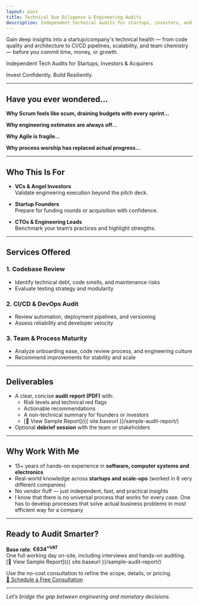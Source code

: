 ```yaml
---
layout: post
title: Technical Due Diligence & Engineering Audits
description: Independent technical audits for startups, investors, and acquirers — covering code, architecture, DevOps, and team maturity.
---
```


Gain deep insights into a startup/company's technical health — from code quality and architecture to CI/CD pipelines, scalability, and team chemistry — before you commit time, money, or growth.

Independent Tech Audits for Startups, Investors & Acquirers

Invest Confidently. Build Resiliently.

---

## Have you ever wondered...

**Why Scrum feels like scum, draining budgets with every sprint...**

**Why engineering estimates are always off...**

**Why Agile is fragile...**

**Why process worship has replaced actual progress...**

---

## Who This Is For

- **VCs & Angel Investors**  
  Validate engineering execution beyond the pitch deck.

- **Startup Founders**\
  Prepare for funding rounds or acquisition with confidence.

- **CTOs & Engineering Leads**  
  Benchmark your team’s practices and highlight strengths.

---

## Services Offered

### 1. Codebase Review
- Identify technical debt, code smells, and maintenance risks
- Evaluate testing strategy and modularity

### 2. CI/CD & DevOps Audit
- Review automation, deployment pipelines, and versioning
- Assess reliability and developer velocity

### 3. Team & Process Maturity
- Analyze onboarding ease, code review process, and engineering culture
- Recommend improvements for stability and scale

---

## Deliverables

- A clear, concise **audit report (PDF)** with:
  - Risk levels and technical red flags
  - Actionable recommendations
  - A non-technical summary for founders or investors
  - [📄 View Sample Report]({{ site.baseurl }}/sample-audit-report/)
- Optional **debrief session** with the team or stakeholders

---

## Why Work With Me

- 15+ years of hands-on experience in **software, computer systems and electronics**
- Real-world knowledge across **startups and scale-ups** (worked in 6 very different companies)
- No vendor fluff — just independent, fast, and practical insights
- I know that there is no universal process that works for every case. One has to develop processes that solve actual business problems in most efficient way for a company

---

## Ready to Audit Smarter?

**Base rate**: **€634<sup>+VAT</sup>**\
One full working day on-site, including interviews and hands-on auditing.\
[📄 View Sample Report]({{ site.baseurl }}/sample-audit-report/)

Use the no-cost consultation to refine the scope, details, or pricing.\
[📅 Schedule a Free Consultation](mailto:juku.foobar@icloud.com)

---

*Let’s bridge the gap between engineering and monetary decisions.*


